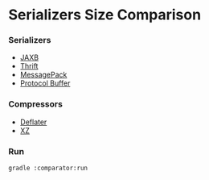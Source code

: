 Serializers Size Comparison
=====================

### Serializers
* [JAXB](https://en.wikipedia.org/wiki/Java_Architecture_for_XML_Binding)
* [Thrift](https://thrift.apache.org)
* [MessagePack](http://msgpack.org)
* [Protocol Buffer](https://developers.google.com/protocol-buffers)

### Compressors
* [Deflater](http://docs.oracle.com/javase/8/docs/api/java/util/zip/Deflater.html)
* [XZ](http://tukaani.org/xz/java.html)

### Run ###
```
gradle :comparator:run
```
